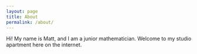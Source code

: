 ```yaml
---
layout: page
title: About
permalink: /about/
---
```


Hi! My name is Matt, and I am a junior mathematician. Welcome to my
studio apartment here on the internet.
